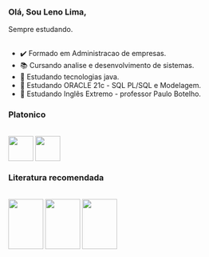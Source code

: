 ### Olá, Sou Leno Lima,
Sempre estudando.

##
- ✔️ Formado em Administracao  de empresas.
- 📚 Cursando analise e desenvolvimento de sistemas.
- 📙 Estudando tecnologias java.
- 📗 Estudando ORACLE 21c -  SQL PL/SQL e Modelagem.
- 📘 Estudando Inglês Extremo - professor Paulo Botelho.



### Platonico


<div style="display: inline_block"><br>
  <img align="center" height="50" width="50" src="https://cdn.jsdelivr.net/gh/devicons/devicon/icons/java/java-original-wordmark.svg">
   <img align="center" height="50" width="50" src="https://cdn.jsdelivr.net/gh/devicons/devicon/icons/oracle/oracle-original.svg">
</div>




### Literatura recomendada

<div style="display: inline_block"><br>
  <img align="center" height="100" width="70" src="https://user-images.githubusercontent.com/75032231/145129561-39355a1e-b1c8-4da1-8df0-309cc0b71b4a.png">
  <img align="center" height="100" width="70" src="https://images-na.ssl-images-amazon.com/images/I/81RXMnEXrdL.jpg">
  <img align="center" height="100" width="70" src="https://images-na.ssl-images-amazon.com/images/I/7174cBVwjsL.jpg">
</div>



##

  


